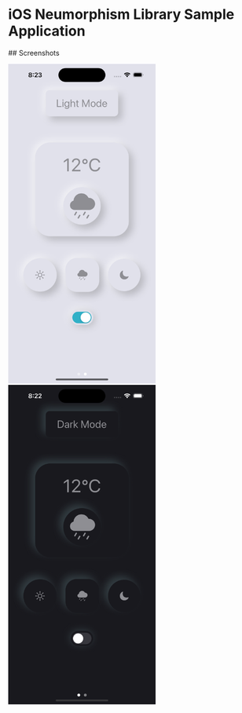 # iOS Neumorphism Library Sample Application

## Screenshots

<div>
    <img src="/screenshots/light_mode.png" width="300">
    <img src="/screenshots/dark_mode.png" width="300">
</div>
